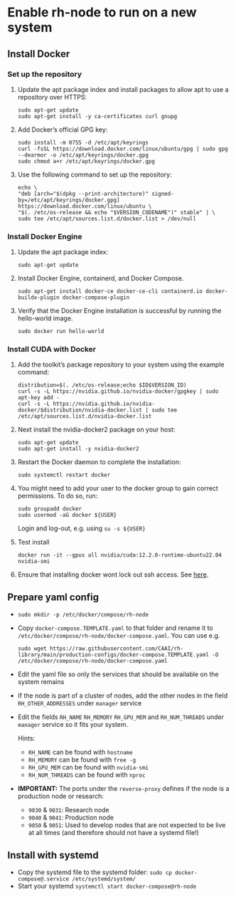 # Enable rh-node to run on a new system

## Install Docker
### Set up the repository
1. Update the apt package index and install packages to allow apt to use a repository over HTTPS:
   ```
   sudo apt-get update
   sudo apt-get install -y ca-certificates curl gnupg
   ```
2. Add Docker’s official GPG key:
   ```
   sudo install -m 0755 -d /etc/apt/keyrings
   curl -fsSL https://download.docker.com/linux/ubuntu/gpg | sudo gpg --dearmor -o /etc/apt/keyrings/docker.gpg
   sudo chmod a+r /etc/apt/keyrings/docker.gpg
   ```
3. Use the following command to set up the repository:
   ```
   echo \
   "deb [arch="$(dpkg --print-architecture)" signed-by=/etc/apt/keyrings/docker.gpg] https://download.docker.com/linux/ubuntu \
   "$(. /etc/os-release && echo "$VERSION_CODENAME")" stable" | \
   sudo tee /etc/apt/sources.list.d/docker.list > /dev/null
   ```
### Install Docker Engine
1. Update the apt package index:
   
   ```sudo apt-get update```
2. Install Docker Engine, containerd, and Docker Compose.
  
   ```sudo apt-get install docker-ce docker-ce-cli containerd.io docker-buildx-plugin docker-compose-plugin```
3. Verify that the Docker Engine installation is successful by running the hello-world image.
   
   ```sudo docker run hello-world```

### Install CUDA with Docker
1. Add the toolkit’s package repository to your system using the example command:

   ```
   distribution=$(. /etc/os-release;echo $ID$VERSION_ID) 
   curl -s -L https://nvidia.github.io/nvidia-docker/gpgkey | sudo apt-key add - 
   curl -s -L https://nvidia.github.io/nvidia-docker/$distribution/nvidia-docker.list | sudo tee /etc/apt/sources.list.d/nvidia-docker.list
   ```
2. Next install the nvidia-docker2 package on your host:

   ```
   sudo apt-get update
   sudo apt-get install -y nvidia-docker2
   ```
3. Restart the Docker daemon to complete the installation:

   ```
   sudo systemctl restart docker
   ```
4. You might need to add your user to the docker group to gain correct permissions. To do so, run:
   
   ```
   sudo groupadd docker
   sudo usermod -aG docker ${USER}
   ```
   
   Login and log-out, e.g. using `su -s ${USER}`
5. Test install
   
   ```
   docker run -it --gpus all nvidia/cuda:12.2.0-runtime-ubuntu22.04 nvidia-smi
   ```
6. Ensure that installing docker wont lock out ssh access. See [here](https://github.com/CAAI/rh-node/blob/main/docs/docker_and_ssh.md).
   
   
## Prepare yaml config
- `sudo mkdir -p /etc/docker/compose/rh-node`
- Copy `docker-compose.TEMPLATE.yaml` to that folder and rename it to `/etc/docker/compose/rh-node/docker-compose.yaml`. You can use e.g.
  
  `
  sudo wget https://raw.githubusercontent.com/CAAI/rh-library/main/production-configs/docker-compose.TEMPLATE.yaml -O /etc/docker/compose/rh-node/docker-compose.yaml
  `
- Edit the yaml file so only the services that should be available on the system remains
- If the node is part of a cluster of nodes, add the other nodes in the field `RH_OTHER_ADDRESSES` under `manager` service
- Edit the fields `RH_NAME` `RH_MEMORY` `RH_GPU_MEM` and `RH_NUM_THREADS` under `manager` service so it fits your system.
  
  Hints:
    - `RH_NAME` can be found with `hostname`
    - `RH_MEMORY` can be found with `free -g`
    - `RH_GPU_MEM` can be found with `nvidia-smi`
    - `RH_NUM_THREADS` can be found with `nproc`
- <b>IMPORTANT:</b> The ports under the `reverse-proxy` defines if the node is a production node or research:
  - `9030` & `9031`: Research node
  - `9040` & `9041`: Production node
  - `9050` & `9051`: Used to develop nodes that are not expected to be live at all times (and therefore should not have a systemd file!)
   
## Install with systemd
- Copy the systemd file to the systemd folder: `sudo cp docker-compose@.service /etc/systemd/system/`
- Start your systemd `systemctl start docker-compose@rh-node`




